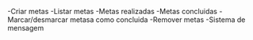 -Criar metas
-Listar metas
-Metas realizadas
-Metas concluidas
-Marcar/desmarcar metasa como concluida
-Remover metas
-Sistema de mensagem
